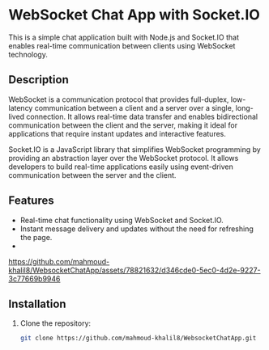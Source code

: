 # WebSocket Chat App with Socket.IO

This is a simple chat application built with Node.js and Socket.IO that enables real-time communication between clients using WebSocket technology.

## Description

WebSocket is a communication protocol that provides full-duplex, low-latency communication between a client and a server over a single, long-lived connection. It allows real-time data transfer and enables bidirectional communication between the client and the server, making it ideal for applications that require instant updates and interactive features.

Socket.IO is a JavaScript library that simplifies WebSocket programming by providing an abstraction layer over the WebSocket protocol. It allows developers to build real-time applications easily using event-driven communication between the server and the client.


## Features

- Real-time chat functionality using WebSocket and Socket.IO.
- Instant message delivery and updates without the need for refreshing the page.
- 

https://github.com/mahmoud-khalil8/WebsocketChatApp/assets/78821632/d346cde0-5ec0-4d2e-9227-3c77669b9946


## Installation

1. Clone the repository:

   ```bash
   git clone https://github.com/mahmoud-khalil8/WebsocketChatApp.git

